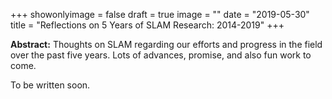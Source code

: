 +++
showonlyimage = false
draft = true
image = ""
date  = "2019-05-30"
title = "Reflections on 5 Years of SLAM Research: 2014-2019"
+++

**Abstract:** Thoughts on SLAM regarding our efforts and progress in the field over
the past five years. Lots of advances, promise, and also fun work to come.
<!--more-->

To be written soon.

